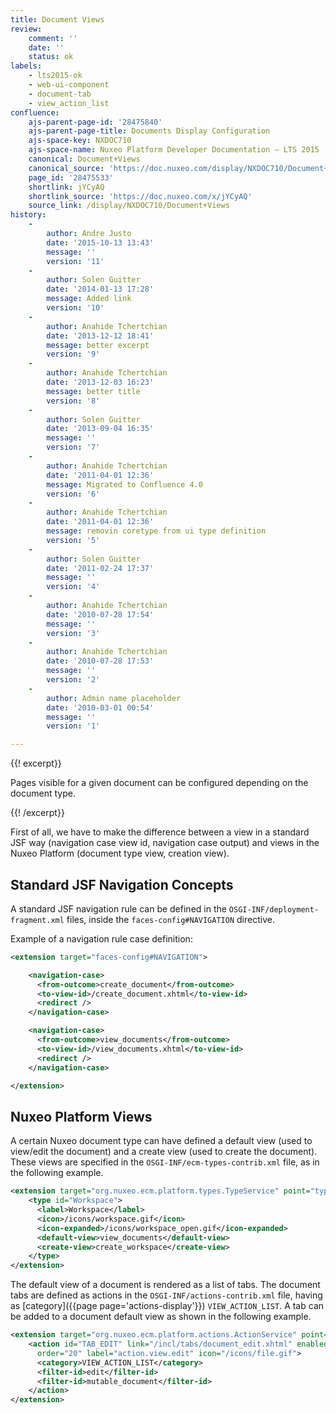 ```yaml
---
title: Document Views
review:
    comment: ''
    date: ''
    status: ok
labels:
    - lts2015-ok
    - web-ui-component
    - document-tab
    - view_action_list
confluence:
    ajs-parent-page-id: '28475840'
    ajs-parent-page-title: Documents Display Configuration
    ajs-space-key: NXDOC710
    ajs-space-name: Nuxeo Platform Developer Documentation — LTS 2015
    canonical: Document+Views
    canonical_source: 'https://doc.nuxeo.com/display/NXDOC710/Document+Views'
    page_id: '28475533'
    shortlink: jYCyAQ
    shortlink_source: 'https://doc.nuxeo.com/x/jYCyAQ'
    source_link: /display/NXDOC710/Document+Views
history:
    - 
        author: Andre Justo
        date: '2015-10-13 13:43'
        message: ''
        version: '11'
    - 
        author: Solen Guitter
        date: '2014-01-13 17:28'
        message: Added link
        version: '10'
    - 
        author: Anahide Tchertchian
        date: '2013-12-12 18:41'
        message: better excerpt
        version: '9'
    - 
        author: Anahide Tchertchian
        date: '2013-12-03 16:23'
        message: better title
        version: '8'
    - 
        author: Solen Guitter
        date: '2013-09-04 16:35'
        message: ''
        version: '7'
    - 
        author: Anahide Tchertchian
        date: '2011-04-01 12:36'
        message: Migrated to Confluence 4.0
        version: '6'
    - 
        author: Anahide Tchertchian
        date: '2011-04-01 12:36'
        message: removin coretype from ui type definition
        version: '5'
    - 
        author: Solen Guitter
        date: '2011-02-24 17:37'
        message: ''
        version: '4'
    - 
        author: Anahide Tchertchian
        date: '2010-07-28 17:54'
        message: ''
        version: '3'
    - 
        author: Anahide Tchertchian
        date: '2010-07-28 17:53'
        message: ''
        version: '2'
    - 
        author: Admin name placeholder
        date: '2010-03-01 00:54'
        message: ''
        version: '1'

---
```

{{! excerpt}}

Pages visible for a given document can be configured depending on the document type.

{{! /excerpt}}

First of all, we have to make the difference between a view in a standard JSF way (navigation case view id, navigation case output) and views in the Nuxeo Platform (document type view, creation view).

## Standard JSF Navigation Concepts

A standard JSF navigation rule can be defined in the `OSGI-INF/deployment-fragment.xml` files, inside the `faces-config#NAVIGATION` directive.

Example of a navigation rule case definition:

```xml
<extension target="faces-config#NAVIGATION">

    <navigation-case>
      <from-outcome>create_document</from-outcome>
      <to-view-id>/create_document.xhtml</to-view-id>
      <redirect />
    </navigation-case>

    <navigation-case>
      <from-outcome>view_documents</from-outcome>
      <to-view-id>/view_documents.xhtml</to-view-id>
      <redirect />
    </navigation-case>

</extension>

```

## Nuxeo Platform Views

A certain Nuxeo document type can have defined a default view (used to view/edit the document) and a create view (used to create the document). These views are specified in the `OSGI-INF/ecm-types-contrib.xml` file, as in the following example.

```xml
<extension target="org.nuxeo.ecm.platform.types.TypeService" point="types">
    <type id="Workspace">
      <label>Workspace</label>
      <icon>/icons/workspace.gif</icon>
      <icon-expanded>/icons/workspace_open.gif</icon-expanded>
      <default-view>view_documents</default-view>
      <create-view>create_workspace</create-view>
    </type>
</extension>

```

The default view of a document is rendered as a list of tabs. The document tabs are defined as actions in the `OSGI-INF/actions-contrib.xml` file, having as [category]({{page page='actions-display'}}) `VIEW_ACTION_LIST`. A tab can be added to a document default view as shown in the following example.

```xml
<extension target="org.nuxeo.ecm.platform.actions.ActionService" point="actions">
    <action id="TAB_EDIT" link="/incl/tabs/document_edit.xhtml" enabled="true"
      order="20" label="action.view.edit" icon="/icons/file.gif">
      <category>VIEW_ACTION_LIST</category>
      <filter-id>edit</filter-id>
      <filter-id>mutable_document</filter-id>
    </action>
</extension>

```